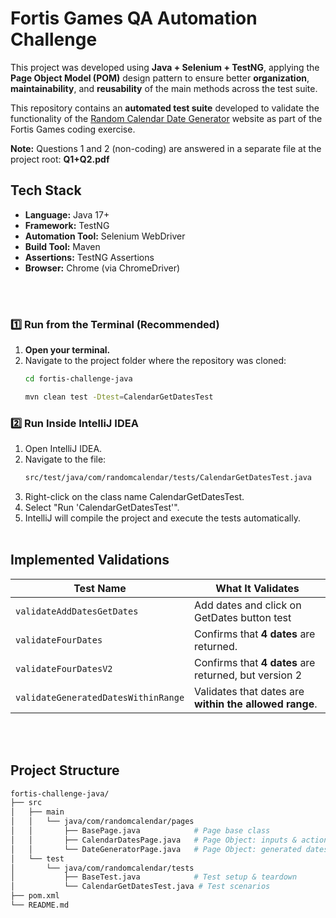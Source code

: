 # Fortis Games QA Automation Challenge

This project was developed using **Java + Selenium + TestNG**, applying the **Page Object Model (POM)** design pattern to ensure better **organization**, **maintainability**, and **reusability** of the main methods across the test suite.

This repository contains an **automated test suite** developed to validate the functionality of the [Random Calendar Date Generator](https://www.random.org/calendar-dates/) website as part of the Fortis Games coding exercise.

**Note:** Questions 1 and 2 (non-coding) are answered in a separate file at the project root: **Q1+Q2.pdf**


##  Tech Stack
- **Language:** Java 17+
- **Framework:** TestNG
- **Automation Tool:** Selenium WebDriver
- **Build Tool:** Maven
- **Assertions:** TestNG Assertions
- **Browser:** Chrome (via ChromeDriver)

<br/><br/>

### 1️⃣ Run from the Terminal (Recommended)

1. **Open your terminal.**
2. Navigate to the project folder where the repository was cloned:
   ```bash
   cd fortis-challenge-java

   mvn clean test -Dtest=CalendarGetDatesTest

### 2️⃣ Run Inside IntelliJ IDEA

1. Open IntelliJ IDEA.
2. Navigate to the file:
    ```bash
    src/test/java/com/randomcalendar/tests/CalendarGetDatesTest.java
3. Right-click on the class name CalendarGetDatesTest.
4. Select "Run 'CalendarGetDatesTest'".
5. IntelliJ will compile the project and execute the tests automatically.
   <br/><br/>

##  Implemented Validations

| **Test Name**                       | **What It Validates**                                  |
|------------------------------------|--------------------------------------------------------|
| `validateAddDatesGetDates`         | Add dates and click on GetDates button test      |
| `validateFourDates`               | Confirms that **4 dates** are returned.                |
| `validateFourDatesV2`            | Confirms that **4 dates** are returned, but version 2  |
| `validateGeneratedDatesWithinRange` | Validates that dates are **within the allowed range**. |


<br/><br/>
## Project Structure
```bash
fortis-challenge-java/
├── src
│   ├── main
│   │   └── java/com/randomcalendar/pages
│   │       ├── BasePage.java            # Page base class
│   │       ├── CalendarDatesPage.java   # Page Object: inputs & actions Main Page
│   │       └── DateGeneratorPage.java   # Page Object: generated dates & Result Page
│   └── test
│       └── java/com/randomcalendar/tests
│           ├── BaseTest.java            # Test setup & teardown
│           └── CalendarGetDatesTest.java # Test scenarios
├── pom.xml
└── README.md
